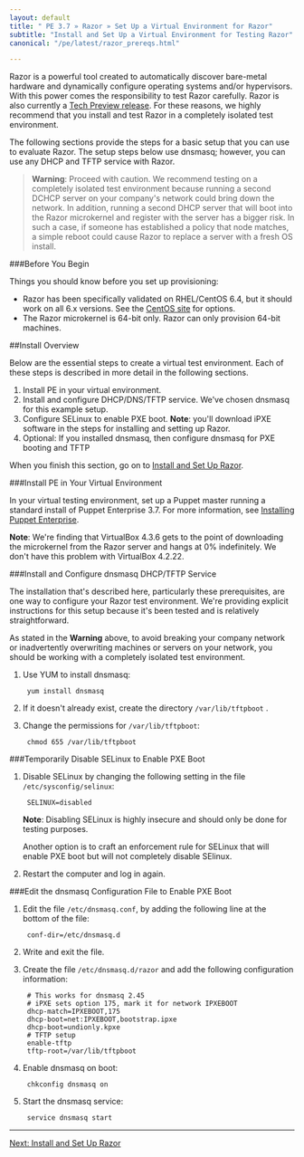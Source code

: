 ```yaml
---
layout: default
title: " PE 3.7 » Razor » Set Up a Virtual Environment for Razor"
subtitle: "Install and Set Up a Virtual Environment for Testing Razor"
canonical: "/pe/latest/razor_prereqs.html"

---
```


Razor is a powerful tool created to automatically discover bare-metal hardware and dynamically configure operating systems and/or hypervisors. With this power comes the responsibility to test Razor carefully. Razor is also currently a [Tech Preview release](http://puppetlabs.com/services/tech-preview). For these reasons, we highly recommend that you install and test Razor in a completely isolated test environment. 

The following sections provide the steps for a basic setup that you can use to evaluate Razor. The setup steps below use dnsmasq; however, you can use any DHCP and TFTP service with Razor. 

>**Warning**: Proceed with caution. We recommend testing on a completely isolated test environment because running a second DCHCP server on your company's network could bring down the network. In addition, running a second DHCP server that will boot into the Razor microkernel and register with the server has a bigger risk. In such a case, if someone has established a policy that node matches, a simple reboot could cause Razor to replace a server with a fresh OS install. 

###Before You Begin

Things you should know before you set up provisioning:

+ Razor has been specifically validated on RHEL/CentOS 6.4, but it should work on all 6.x versions. See the [CentOS site](http://isoredirect.centos.org/centos/6/isos/x86_64/) for options.
+ The Razor microkernel is 64-bit only. Razor can only provision 64-bit machines.

##Install Overview

Below are the essential steps to create a virtual test environment. Each of these steps is described in more detail in the following sections.

1. Install PE in your virtual environment.
2. Install and configure DHCP/DNS/TFTP service.
	We've chosen dnsmasq for this example setup.
3. Configure SELinux to enable PXE boot.
	**Note**: you'll download iPXE software in the steps for installing and setting up Razor.
4. Optional: If you installed dnsmasq, then configure dnsmasq for PXE booting and TFTP

When you finish this section, go on to [Install and Set Up Razor](./razor_install.html). 

###Install PE in Your Virtual Environment

In your virtual testing environment, set up a Puppet master running a standard install of Puppet Enterprise 3.7. For more information, see [Installing Puppet Enterprise](./install_basic.html).

**Note**: We're finding that VirtualBox 4.3.6 gets to the point of downloading the microkernel from the Razor server and hangs at 0% indefinitely. We don't have this problem with VirtualBox 4.2.22. 


###Install and Configure dnsmasq DHCP/TFTP Service

The installation that's described here, particularly these prerequisites, are one way to configure your Razor test environment. We're providing explicit instructions for this setup because it's been tested and is relatively straightforward. 

As stated in the **Warning** above, to avoid breaking your company network or inadvertently overwriting machines or servers on your network, you should be working with a completely isolated test environment. 


1. Use YUM to install dnsmasq:

		yum install dnsmasq
	
2. If it doesn't already exist, create the directory `/var/lib/tftpboot` .
3. Change the permissions for `/var/lib/tftpboot`:

		chmod 655 /var/lib/tftpboot
	
###Temporarily Disable SELinux to Enable PXE Boot

1. Disable SELinux by changing the following setting in the file `/etc/sysconfig/selinux`:

		SELINUX=disabled
 
	**Note**: Disabling SELinux is highly insecure and should only be done for testing  purposes. 
	
	Another option is to craft an enforcement rule for SELinux that will enable PXE boot but will not completely disable SElinux. 
	
2. Restart the computer and log in again. 

###Edit the dnsmasq Configuration File to Enable PXE Boot

1. Edit the file `/etc/dnsmasq.conf`, by adding the following line at the bottom of the file:

		conf-dir=/etc/dnsmasq.d

2. Write and exit the file.
3. Create the file `/etc/dnsmasq.d/razor` and add the following configuration information:

		# This works for dnsmasq 2.45
		# iPXE sets option 175, mark it for network IPXEBOOT
		dhcp-match=IPXEBOOT,175
		dhcp-boot=net:IPXEBOOT,bootstrap.ipxe
		dhcp-boot=undionly.kpxe
		# TFTP setup
		enable-tftp
		tftp-root=/var/lib/tftpboot

4. Enable dnsmasq on boot:

		chkconfig dnsmasq on

5. Start the dnsmasq service:

		service dnsmasq start	
		

* * *


[Next: Install and Set Up Razor](./razor_install.html)